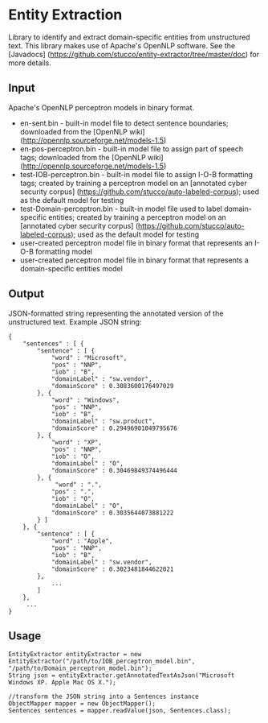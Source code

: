 # Entity Extraction
Library to identify and extract domain-specific entities from unstructured text. This library makes use of Apache's OpenNLP software. See the [Javadocs] (https://github.com/stucco/entity-extractor/tree/master/doc) for more details.

## Input
Apache's OpenNLP perceptron models in binary format.

* en-sent.bin - built-in model file to detect sentence boundaries; downloaded from the [OpenNLP wiki] (http://opennlp.sourceforge.net/models-1.5)
* en-pos-perceptron.bin - built-in model file to assign part of speech tags; downloaded from the [OpenNLP wiki] (http://opennlp.sourceforge.net/models-1.5)
* test-IOB-perceptron.bin - built-in model file to assign I-O-B formatting tags; created by training a perceptron model on an [annotated cyber security corpus] (https://github.com/stucco/auto-labeled-corpus); used as the default model for testing
* test-Domain-perceptron.bin - built-in model file used to label domain-specific entities; created by training a perceptron model on an [annotated cyber security corpus] (https://github.com/stucco/auto-labeled-corpus); used as the default model for testing
* user-created perceptron model file in binary format that represents an I-O-B formatting model
* user-created perceptron model file in binary format that represents a domain-specific entities model

## Output
JSON-formatted string representing the annotated version of the unstructured text. Example JSON string:

	{
  		"sentences" : [ {
    		"sentence" : [ {
      			"word" : "Microsoft",
      			"pos" : "NNP",
      			"iob" : "B",
      			"domainLabel" : "sw.vendor",
      			"domainScore" : 0.3083600176497029
    		}, {
      			"word" : "Windows",
      			"pos" : "NNP",
      			"iob" : "B",
      			"domainLabel" : "sw.product",
      			"domainScore" : 0.29496901049795676
    		}, {
      			"word" : "XP",
      			"pos" : "NNP",
      			"iob" : "O",
      			"domainLabel" : "O",
      			"domainScore" : 0.30469849374496444
    		}, {
     			 "word" : ".",
      			"pos" : ".",
      			"iob" : "O",
      			"domainLabel" : "O",
      			"domainScore" : 0.3035644073881222
    		} ]
  		}, {
    		"sentence" : [ {
      			"word" : "Apple",
      			"pos" : "NNP",
      			"iob" : "B",
      			"domainLabel" : "sw.vendor",
      			"domainScore" : 0.3023481844622021
   			}, 
   				...
   			]
  		},
  		 ...
	}


## Usage
 	EntityExtractor entityExtractor = new EntityExtractor("/path/to/IOB_perceptron_model.bin", "/path/to/Domain_perceptron_model.bin");
 	String json = entityExtractor.getAnnotatedTextAsJson("Microsoft Windows XP. Apple Mac OS X.");
 			
 	//transform the JSON string into a Sentences instance
 	ObjectMapper mapper = new ObjectMapper();
 	Sentences sentences = mapper.readValue(json, Sentences.class);